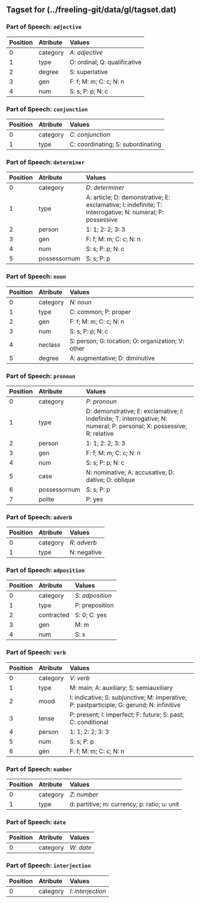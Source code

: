 ## Tagset for (../freeling-git/data/gl/tagset.dat)

### Part of Speech: `adjective`
| Position | Atribute | Values |
|:----     |:----     |:----   |
| 0        | category | *A*: _adjective_ |
| 1 | type | O: ordinal;  Q: qualificative |
| 2 | degree | S: superlative |
| 3 | gen | F: f;  M: m;  C: c;  N: n |
| 4 | num | S: s;  P: p;  N: c |
### Part of Speech: `conjunction`
| Position | Atribute | Values |
|:----     |:----     |:----   |
| 0        | category | *C*: _conjunction_ |
| 1 | type | C: coordinating;  S: subordinating |
### Part of Speech: `determiner`
| Position | Atribute | Values |
|:----     |:----     |:----   |
| 0        | category | *D*: _determiner_ |
| 1 | type | A: article;  D: demonstrative;  E: exclamative;  I: indefinite;  T: interrogative;  N: numeral;  P: possessive |
| 2 | person | 1: 1;  2: 2;  3: 3 |
| 3 | gen | F: f;  M: m;  C: c;  N: n |
| 4 | num | S: s;  P: p;  N: c |
| 5 | possessornum | S: s;  P: p |
### Part of Speech: `noun`
| Position | Atribute | Values |
|:----     |:----     |:----   |
| 0        | category | *N*: _noun_ |
| 1 | type | C: common;  P: proper |
| 2 | gen | F: f;  M: m;  C: c;  N: n |
| 3 | num | S: s;  P: p;  N: c |
| 4 | neclass | S: person;  G: location;  O: organization;  V: other |
| 5 | degree | A: augmentative;  D: diminutive |
### Part of Speech: `pronoun`
| Position | Atribute | Values |
|:----     |:----     |:----   |
| 0        | category | *P*: _pronoun_ |
| 1 | type | D: demonstrative;  E: exclamative;  I: indefinite;  T: interrogative;  N: numeral;  P: personal;  X: possessive;  R: relative |
| 2 | person | 1: 1;  2: 2;  3: 3 |
| 3 | gen | F: f;  M: m;  C: c;  N: n |
| 4 | num | S: s;  P: p;  N: c |
| 5 | case | N: nominative;  A: accusative;  D: dative;  O: oblique |
| 6 | possessornum | S: s;  P: p |
| 7 | polite | P: yes |
### Part of Speech: `adverb`
| Position | Atribute | Values |
|:----     |:----     |:----   |
| 0        | category | *R*: _adverb_ |
| 1 | type | N: negative |
### Part of Speech: `adposition`
| Position | Atribute | Values |
|:----     |:----     |:----   |
| 0        | category | *S*: _adposition_ |
| 1 | type | P: preposition |
| 2 | contracted | S: 0;  C: yes |
| 3 | gen | M: m |
| 4 | num | S: s |
### Part of Speech: `verb`
| Position | Atribute | Values |
|:----     |:----     |:----   |
| 0        | category | *V*: _verb_ |
| 1 | type | M: main;  A: auxiliary;  S: semiauxiliary |
| 2 | mood | I: indicative;  S: subjunctive;  M: imperative;  P: pastparticiple;  G: gerund;  N: infinitive |
| 3 | tense | P: present;  I: imperfect;  F: future;  S: past;  C: conditional |
| 4 | person | 1: 1;  2: 2;  3: 3 |
| 5 | num | S: s;  P: p |
| 6 | gen | F: f;  M: m;  C: c;  N: n |
### Part of Speech: `number`
| Position | Atribute | Values |
|:----     |:----     |:----   |
| 0        | category | *Z*: _number_ |
| 1 | type | d: partitive;  m: currency;  p: ratio;  u: unit |
### Part of Speech: `date`
| Position | Atribute | Values |
|:----     |:----     |:----   |
| 0        | category | *W*: _date_ |
### Part of Speech: `interjection`
| Position | Atribute | Values |
|:----     |:----     |:----   |
| 0        | category | *I*: _interjection_ |
